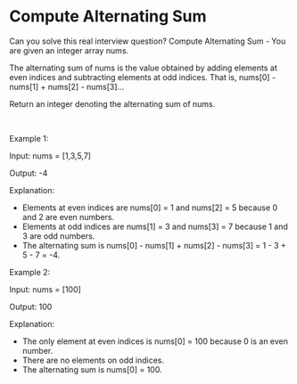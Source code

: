 # Compute Alternating Sum

Can you solve this real interview question? Compute Alternating Sum - You are given an integer array nums.

The alternating sum of nums is the value obtained by adding elements at even indices and subtracting elements at odd indices. That is, nums[0] - nums[1] + nums[2] - nums[3]...

Return an integer denoting the alternating sum of nums.

 

Example 1:

Input: nums = [1,3,5,7]

Output: -4

Explanation:

 * Elements at even indices are nums[0] = 1 and nums[2] = 5 because 0 and 2 are even numbers.
 * Elements at odd indices are nums[1] = 3 and nums[3] = 7 because 1 and 3 are odd numbers.
 * The alternating sum is nums[0] - nums[1] + nums[2] - nums[3] = 1 - 3 + 5 - 7 = -4.

Example 2:

Input: nums = [100]

Output: 100

Explanation:

 * The only element at even indices is nums[0] = 100 because 0 is an even number.
 * There are no elements on odd indices.
 * The alternating sum is nums[0] = 100.